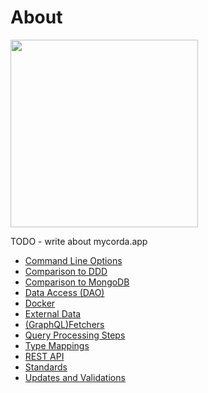 # About

<img src="imagesc/corda.jpeg" width="300"> 

TODO - write about mycorda.app


* [Command Line Options](commandLineOptions)
* [Comparison to DDD](comparisonToDDD)
* [Comparison to MongoDB](comparisonToMongo)
* [Data Access (DAO)](daos)
* [Docker](docker)
* [External Data](externalData)
* [(GraphQL)Fetchers](fetchers)
* [Query Processing Steps](queryProcessingSteps)
* [Type Mappings](typeMappings)
* [REST API](restAPI)
* [Standards](standards)
* [Updates and Validations](updatesAndValidations)